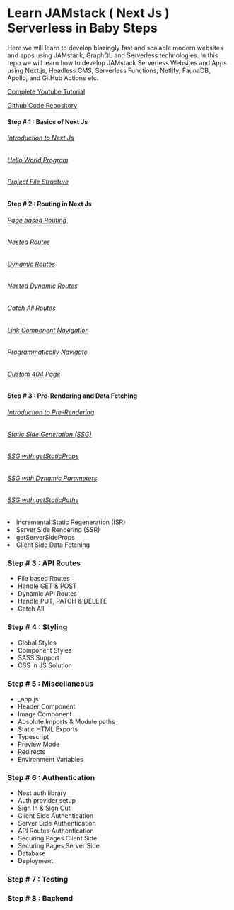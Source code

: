 # Learn JAMstack ( Next Js ) Serverless in Baby Steps

Here we will learn to develop blazingly fast and scalable modern websites and apps using JAMstack, GraphQL and Serverless technologies. In this repo we will learn how to develop JAMstack Serverless Websites and Apps using Next.js, Headless CMS, Serverless Functions, Netlify, FaunaDB, Apollo, and GitHub Actions etc.

[Complete Youtube Tutorial](https://youtube.com/playlist?list=PLC3y8-rFHvwgC9mj0qv972IO5DmD-H0ZH)

[Github Code Repository](https://github.com/gopinav/Next-JS-Tutorials)

#### Step # 1 : Basics of Next Js

###### [Introduction to Next Js](https://youtu.be/9P8mASSREYM)

###### [Hello World Program](https://youtu.be/RY6B7JSBRRg)

###### [Project File Structure](https://youtu.be/e-3UPyuOCq0)

#### Step # 2 : Routing in Next Js

###### [Page based Routing](https://youtu.be/hvYKrqnY8LM)

###### [Nested Routes](https://youtu.be/f-6GAntaum4)

###### [Dynamic Routes](https://youtu.be/Ql5kyJaYbls)
  
###### [Nested Dynamic Routes](https://youtu.be/nfAxNTmme64)
  
###### [Catch All Routes](https://youtu.be/ZHn726VDoIY)

###### [Link Component Navigation](https://youtu.be/sigcnKAPddM)
  
###### [Programmatically Navigate](https://youtu.be/8jhLvnm7fmE)
  
###### [Custom 404 Page](https://youtu.be/vpSDQawRpEk)

#### Step # 3 : Pre-Rendering and Data Fetching

###### [Introduction to Pre-Rendering](https://youtu.be/BeXbCgRxifs)

###### [Static Side Generation (SSG)](https://youtu.be/keP1PygtJ8c)

###### [SSG with getStaticProps](https://youtu.be/7UouvxZ6OaM)

###### [SSG with Dynamic Parameters](https://youtu.be/1XEe-ng57GA)

###### [SSG with getStaticPaths](https://youtu.be/TOIRxWQPgi0)

  <li>Incremental Static Regeneration (ISR)</li>
  <li>Server Side Rendering (SSR)</li>
  <li>getServerSideProps</li>
  <li>Client Side Data Fetching</li>
</ul>

### Step # 3 : API Routes

<ul>
  <li>File based Routes</li>
  <li>Handle GET & POST</li>
  <li>Dynamic API Routes</li>
  <li>Handle PUT, PATCH & DELETE</li>
  <li>Catch All</li>
</ul>

### Step # 4 : Styling

<ul>
  <li>Global Styles</li>
  <li>Component Styles</li>
  <li>SASS Support</li>
  <li>CSS in JS Solution</li>
</ul>

### Step # 5 : Miscellaneous

<ul>
  <li>_app.js</li>
  <li>Header Component</li>
  <li>Image Component</li>
  <li>Absolute Imports & Module paths</li>
  <li>Static HTML Exports</li>
  <li>Typescript</li>
  <li>Preview Mode</li>
  <li>Redirects</li>
  <li>Environment Variables</li>
</ul>

### Step # 6 : Authentication

<ul>
  <li>Next auth library</li>
  <li>Auth provider setup</li>
  <li>Sign In & Sign Out</li>
  <li>Client Side Authentication</li>
  <li>Server Side Authentication</li>
  <li>API Routes Authentication</li>
  <li>Securing Pages Client Side</li>
  <li>Securing Pages Server Side</li>
  <li>Database</li>
  <li>Deployment</li>
</ul>

### Step # 7 : Testing

### Step # 8 : Backend
